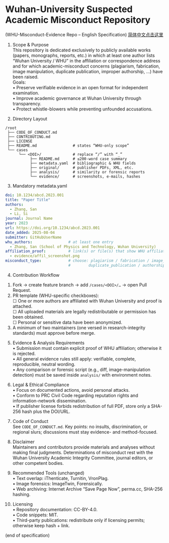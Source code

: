 # Wuhan-University Suspected Academic Misconduct Repository  
(WHU-Misconduct-Evidence Repo – English Specification)
[简体中文点击这里](README_ZH.md)
1. Scope & Purpose  
This repository is dedicated exclusively to publicly available works (papers, monographs, reports, etc.) in which at least one author lists “Wuhan University / WHU” in the affiliation or correspondence address and for which academic-misconduct concerns (plagiarism, fabrication, image manipulation, duplicate publication, improper authorship, …​) have been raised.  
Goals:  
• Preserve verifiable evidence in an open format for independent examination.  
• Improve academic governance at Wuhan University through transparency.  
• Protect whistle-blowers while preventing unfounded accusations.

2. Directory Layout  
```
/root
 ├── CODE_OF_CONDUCT.md
 ├── CONTRIBUTING.md
 ├── LICENSE
 ├── README.md                # states “WHU-only scope”
 └── cases
      └── <DOI>/              # replace “/” with “_”
           ├── README.md      # ≤200-word case summary
           ├── metadata.yaml  # bibliographic & WHU fields
           ├── original/      # publisher PDFs, XML, etc.
           ├── analysis/      # similarity or forensic reports
           └── evidence/      # screenshots, e-mails, hashes
```

3. Mandatory metadata.yaml  
```yaml
doi: 10.1234/abcd.2023.001
title: "Paper Title"
authors:
  - Zhang, San
  - Li, Si
journal: Journal Name
year: 2023
url: https://doi.org/10.1234/abcd.2023.001
date_added: 2025-08-04
submitter: GitHubUserName
whu_authors:                # at least one entry
  - Zhang, San (School of Physics and Technology, Wuhan University)
affiliation_proof:          # link(s) or file(s) that show WHU affiliation
  - evidence/affil_screenshot.png
misconduct_type:            # choose: plagiarism / fabrication / image_manipulation /
                            #        duplicate_publication / authorship / other
```

4. Contribution Workflow  
1) Fork → create feature branch → add `/cases/<DOI>/…` → open Pull Request.  
2) PR template (WHU-specific checkboxes):  
   ☐ One or more authors are affiliated with Wuhan University and proof is attached.  
   ☐ All uploaded materials are legally redistributable or permission has been obtained.  
   ☐ Personal or sensitive data have been anonymized.  
3) A minimum of two maintainers (one versed in research-integrity standards) must approve before merge.

5. Evidence & Analysis Requirements  
• Submission must contain explicit proof of WHU affiliation; otherwise it is rejected.  
• All general evidence rules still apply: verifiable, complete, reproducible, neutral wording.  
• Any comparison or forensic script (e.g., diff, image-manipulation detection) must be saved inside `analysis/` with environment notes.


6. Legal & Ethical Compliance  
• Focus on documented actions, avoid personal attacks.  
• Conform to PRC Civil Code regarding reputation rights and information-network dissemination.  
• If publisher license forbids redistribution of full PDF, store only a SHA-256 hash plus the DOI/URL.

7. Code of Conduct  
See `CODE_OF_CONDUCT.md`. Key points: no insults, discrimination, or regional slurs; discussions must stay evidence- and method-focused.

8. Disclaimer  
Maintainers and contributors provide materials and analyses without making final judgments. Determinations of misconduct rest with the Wuhan University Academic Integrity Committee, journal editors, or other competent bodies.

9. Recommended Tools (unchanged)  
• Text overlap: iThenticate, Turnitin, VronPlag.  
• Image forensics: ImageTwin, Forensically.  
• Web archiving: Internet Archive “Save Page Now”, perma.cc, SHA-256 hashing.

10. Licensing  
• Repository documentation: CC-BY-4.0.  
• Code snippets: MIT.  
• Third-party publications: redistribute only if licensing permits; otherwise keep hash + link.

(end of specification)

